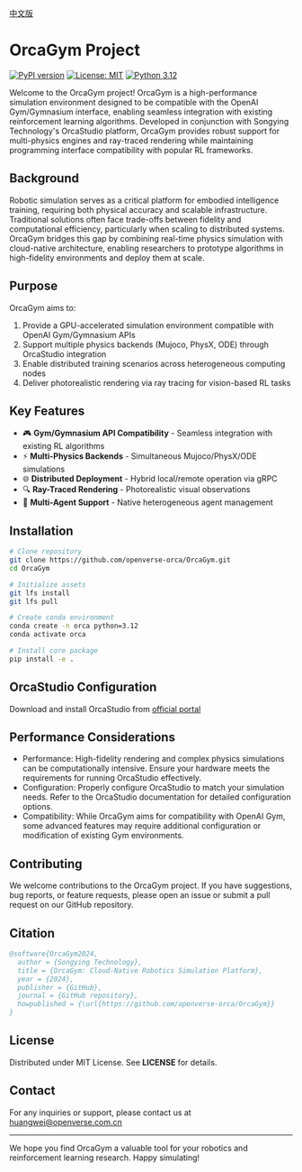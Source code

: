 [中文版](doc/README-CN.md)
# OrcaGym Project

[![PyPI version](https://img.shields.io/pypi/v/orca-gym)](https://pypi.org/project/orca-gym/)
[![License: MIT](https://img.shields.io/badge/License-MIT-yellow.svg)](https://opensource.org/licenses/MIT)
[![Python 3.12](https://img.shields.io/badge/python-3.12-blue.svg)](https://www.python.org/downloads/release/python-3120/)

Welcome to the OrcaGym project! OrcaGym is a high-performance simulation environment designed to be compatible with the OpenAI Gym/Gymnasium interface, enabling seamless integration with existing reinforcement learning algorithms. Developed in conjunction with Songying Technology's OrcaStudio platform, OrcaGym provides robust support for multi-physics engines and ray-traced rendering while maintaining programming interface compatibility with popular RL frameworks.

## Background
Robotic simulation serves as a critical platform for embodied intelligence training, requiring both physical accuracy and scalable infrastructure. Traditional solutions often face trade-offs between fidelity and computational efficiency, particularly when scaling to distributed systems. OrcaGym bridges this gap by combining real-time physics simulation with cloud-native architecture, enabling researchers to prototype algorithms in high-fidelity environments and deploy them at scale.

## Purpose
OrcaGym aims to:

1. Provide a GPU-accelerated simulation environment compatible with OpenAI Gym/Gymnasium APIs
2. Support multiple physics backends (Mujoco, PhysX, ODE) through OrcaStudio integration
3. Enable distributed training scenarios across heterogeneous computing nodes
4. Deliver photorealistic rendering via ray tracing for vision-based RL tasks

## Key Features
- 🎮 **Gym/Gymnasium API Compatibility** - Seamless integration with existing RL algorithms
- ⚡ **Multi-Physics Backends** - Simultaneous Mujoco/PhysX/ODE simulations
- 🌐 **Distributed Deployment** - Hybrid local/remote operation via gRPC
- 🔍 **Ray-Traced Rendering** - Photorealistic visual observations
- 🤖 **Multi-Agent Support** - Native heterogeneous agent management

## Installation
```bash
# Clone repository
git clone https://github.com/openverse-orca/OrcaGym.git
cd OrcaGym

# Initialize assets
git lfs install
git lfs pull

# Create conda environment
conda create -n orca python=3.12
conda activate orca

# Install core package
pip install -e .
```


## OrcaStudio Configuration

Download and install OrcaStudio from [official portal](http://orca3d.cn/)

## Performance Considerations
* Performance: High-fidelity rendering and complex physics simulations can be computationally intensive. Ensure your hardware meets the requirements for running OrcaStudio effectively.
* Configuration: Properly configure OrcaStudio to match your simulation needs. Refer to the OrcaStudio documentation for detailed configuration options.
* Compatibility: While OrcaGym aims for compatibility with OpenAI Gym, some advanced features may require additional configuration or modification of existing Gym environments.

## Contributing
We welcome contributions to the OrcaGym project. If you have suggestions, bug reports, or feature requests, please open an issue or submit a pull request on our GitHub repository.

## Citation
```bibtex
@software{OrcaGym2024,  
  author = {Songying Technology},  
  title = {OrcaGym: Cloud-Native Robotics Simulation Platform},  
  year = {2024},  
  publisher = {GitHub},  
  journal = {GitHub repository},  
  howpublished = {\url{https://github.com/openverse-orca/OrcaGym}}  
}  
```

## License
Distributed under MIT License. See **LICENSE** for details.

## Contact
For any inquiries or support, please contact us at huangwei@openverse.com.cn

---

We hope you find OrcaGym a valuable tool for your robotics and reinforcement learning research. Happy simulating!
